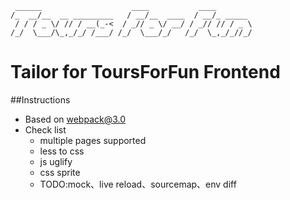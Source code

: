 	 ______                    ____           ____        
	/_  __/__  __ _________   / __/__  ____  / __/_ _____ 
	 / / / _ \/ // / __(_-<  / _// _ \/ __/ / _// // / _ \
	/_/  \___/\_,_/_/ /___/ /_/  \___/_/   /_/  \_,_/_//_/


# Tailor for ToursForFun Frontend

##Instructions
- Based on webpack@3.0
- Check list
	- multiple pages supported
	- less to css
	- js uglify
	- css sprite
	- TODO:mock、live reload、sourcemap、env diff